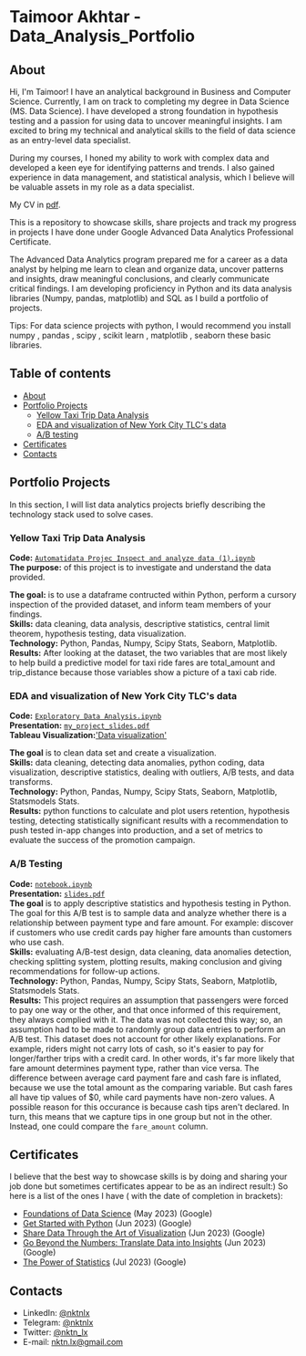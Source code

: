 # Taimoor Akhtar - Data_Analysis_Portfolio
## About
Hi, I'm Taimoor! I have an analytical background in Business and Computer Science. Currently, I am on track to completing my degree in Data Science (MS. Data Science). I have developed a strong foundation in hypothesis testing and a passion for using data to uncover meaningful insights. I am excited to bring my technical and analytical skills to the field of data science as an entry-level data specialist.

During my courses, I honed my ability to work with complex data and developed a keen eye for identifying patterns and trends. I also gained experience in data management, and statistical analysis, which I believe will be valuable assets in my role as a data specialist.

My CV in [pdf](https://github.com/Taimoor109/Data_Analysis_Portfolio/blob/main/Taimoor%20Akhtar-Resume.pdf).

This is a repository to showcase skills, share projects and track my progress in projects I have done under Google Advanced Data Analytics Professional Certificate.

The Advanced Data Analytics program prepared me for a career as a data analyst by helping me learn to clean and organize data, uncover patterns and insights, draw meaningful conclusions, and clearly communicate critical findings. I am developing proficiency in Python and its data analysis libraries (Numpy, pandas, matplotlib) and SQL as I build a portfolio of projects.

Tips: For data science projects with python, I would recommend you install numpy , pandas , scipy , scikit learn , matplotlib , seaborn these basic libraries.
## Table of contents
- [About](#about)
- [Portfolio Projects](#portfolio-projects)
  + [Yellow Taxi Trip Data Analysis](#yellow-taxi-trip-data-analysis)
  + [EDA and visualization of New York City TLC's data](#eda-and-visualization-of-new-york-city-tlc's-data)
  + [A/B testing](#a/b-testing)
- [Certificates](#certificates)
- [Contacts](#contacts)

## Portfolio Projects
In this section, I will list data analytics projects briefly describing the technology stack used to solve cases.

### Yellow Taxi Trip Data Analysis
**Code:** [`Automatidata Projec Inspect and analyze data (1).ipynb`](https://github.com/Taimoor109/Data_Analysis_Portfolio/blob/main/inspect%20and%20analyze%20data/Automatidata%20Projec%20Inspect%20and%20analyze%20data%20(1).ipynb)    
**The purpose:** of this project is to investigate and understand the data provided.

**The goal:** is to use a dataframe contructed within Python, perform a cursory inspection of the provided dataset, and inform team members of your findings.   
**Skills:** data cleaning, data analysis, descriptive statistics, central limit theorem, hypothesis testing, data visualization.  
**Technology:** Python, Pandas, Numpy, Scipy Stats, Seaborn, Matplotlib.  
**Results:** After looking at the dataset, the two variables that are most likely to help build a predictive model for taxi ride fares are total_amount and trip_distance because those variables show a picture of a taxi cab ride.  

### EDA and visualization of New York City TLC's data
**Code:** [`Exploratory Data Analysis.ipynb`](https://github.com/Taimoor109/Data_Analysis_Portfolio/blob/main/exploratory%20data%20analysis%20(EDA)/EDA%20and%20data%20visualization%20of%20New%20York%20City%20TLC%20data.ipynb)    
**Presentation:** [`my_project_slides.pdf`](https://github.com/Taimoor109/Data_Analysis_Portfolio/blob/main/exploratory%20data%20analysis%20(EDA)/EDA%20and%20data%20visualization%20of%20New%20York%20City%20TLC%20data.pdf)   
**Tableau Visualization:**['Data visualization'](https://github.com/Taimoor109/Data_Analysis_Portfolio/blob/main/exploratory%20data%20analysis%20(EDA)/Tableau%20viz.png)

**The goal** is to clean data set and create a visualization.  
**Skills:** data cleaning, detecting data anomalies, python coding, data visualization, descriptive statistics, dealing with outliers, A/B tests, and data transforms.    
**Technology:** Python, Pandas, Numpy, Scipy Stats, Seaborn, Matplotlib, Statsmodels Stats.     
**Results:** python functions to calculate and plot users retention, hypothesis testing, detecting statistically significant results with a recommendation to push tested in-app changes into production, and a set of metrics to evaluate the success of the promotion campaign.  

### A/B Testing
**Code:** [`notebook.ipynb`](https://github.com/Taimoor109/Data_Analysis_Portfolio/blob/main/hypothesis%20testing/AB%20testing.py)    
**Presentation:** [`slides.pdf`](https://github.com/Taimoor109/Data_Analysis_Portfolio/blob/main/hypothesis%20testing/AB%20testing.pdf)    
**The goal** is to apply descriptive statistics and hypothesis testing in Python. The goal for this A/B test is to sample data and analyze whether there is a relationship between payment type and fare amount. For example: discover if customers who use credit cards pay higher fare amounts than customers who use cash.     
**Skills:** evaluating A/B-test design, data cleaning, data anomalies detection, checking splitting system, plotting results, making conclusion and giving recommendations for follow-up actions.      
**Technology:** Python, Pandas, Numpy, Scipy Stats, Seaborn, Matplotlib, Statsmodels Stats.   
**Results:** This project requires an assumption that passengers were forced to pay one way or the other, and that once informed of this requirement, they always complied with it. The data was not collected this way; so, an assumption had to be made to randomly group data entries to perform an A/B test. This dataset does not account for other likely explanations. For example, riders might not carry lots of cash, so it's easier to pay for longer/farther trips with a credit card. In other words, it's far more likely that fare amount determines payment type, rather than vice versa. The difference between average card payment fare and cash fare is inflated, because we use the total amount as the comparing variable. But cash fares all have tip values of $0, while card payments have non-zero values. A possible reason for this occurance is because cash tips aren't declared. In turn, this means that we capture tips in one group but not in the other. Instead, one could compare the `fare_amount` column. 


## Certificates
I believe that the best way to showcase skills is by doing and sharing your job done but sometimes certificates appear to be as an indirect result:) So here is a list of the ones I have ( with the date of completion in brackets):
- [Foundations of Data Science](https://coursera.org/share/e3b21e0f3981b99f5d754f58e32b349c) (May 2023) (Google)
- [Get Started with Python](https://www.coursera.org/account/accomplishments/verify/YNBW6FN2QEGK?utm_source=link&utm_medium=certificate&utm_content=cert_image&utm_campaign=pdf_header_button&utm_product=course) (Jun 2023) (Google)
- [Share Data Through the Art of Visualization](https://www.coursera.org/account/accomplishments/verify/TRNQF52EZFTF?utm_source=link&utm_medium=certificate&utm_content=cert_image&utm_campaign=pdf_header_button&utm_product=course) (Jun 2023) (Google)
- [Go Beyond the Numbers: Translate Data into Insights](https://coursera.org/share/dc87cab475fb35ecb607792c546dcbe1) (Jun 2023) (Google)
- [The Power of Statistics](https://coursera.org/share/04b98bf0e3e6e1b48f0d7750b3001b2c) (Jul 2023) (Google)

## Contacts
- LinkedIn: [@nktnlx](https://www.linkedin.com/in/nktnlx)
- Telegram: [@nktnlx](https://t.me/nktnlx)
- Twitter: [@nktn_lx](https://twitter.com/nktn_lx)
- E-mail: nktn.lx@gmail.com
